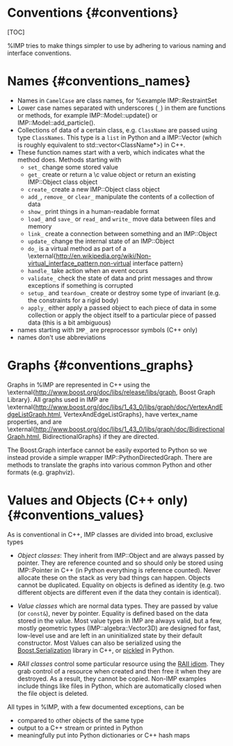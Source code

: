 Conventions {#conventions}
===========

[TOC]

%IMP tries to make things simpler to use by adhering to various naming
and interface conventions.

# Names {#conventions_names}

- Names in `CamelCase` are class names, for %example IMP::RestraintSet
- Lower case names separated with underscores (`_`) in them are functions or methods, for example IMP::Model::update() or IMP::Model::add_particle().
- Collections of data of a certain class, e.g. `ClassName` are passed using type `ClassNames`. This type is a `list` in Python and a IMP::Vector<ClassName> (which is roughly equivalent to std::vector<ClassName*>) in C++.
- These function names start with a verb, which indicates what the method does. Methods starting with
   - `set_` change some stored value
   - `get_` create or return a \c value object or
     return an existing IMP::Object class object
   - `create_`  create a new IMP::Object class object
   - `add_`, `remove_` or `clear_` manipulate the contents of a collection of data
   - `show_` print things in a human-readable format
   - `load_` and `save_` or `read_` and `write_` move data between files and memory
   - `link_` create a connection between something and an IMP::Object
   - `update_` change the internal state of an IMP::Object
   - `do_` is a virtual method as part of a \external{http://en.wikipedia.org/wiki/Non-virtual_interface_pattern,non-virtual interface pattern}
   - `handle_` take action when an event occurs
   - `validate_` check the state of data and print messages and throw exceptions if something is corrupted
   - `setup_` and `teardown_` create or destroy some type of invariant (e.g. the constraints for a rigid body)
   - `apply_` either apply a passed object to each piece of data in some collection or apply the object itself to a particular piece of passed data (this is a bit ambiguous)
- names starting with `IMP_` are preprocessor symbols (C++ only)
- names don't use abbreviations

# Graphs {#conventions_graphs}

Graphs in %IMP are represented in C++ using the \external{http://www.boost.org/doc/libs/release/libs/graph, Boost Graph Library}. All graphs used in IMP are \external{http://www.boost.org/doc/libs/1_43_0/libs/graph/doc/VertexAndEdgeListGraph.html, VertexAndEdgeListGraphs}, have vertex_name properties,
and are \external{http://www.boost.org/doc/libs/1_43_0/libs/graph/doc/BidirectionalGraph.html, BidirectionalGraphs} if they are directed.

The Boost.Graph interface cannot be easily exported to Python so we instead provide a simple wrapper IMP::PythonDirectedGraph. There are methods to translate the graphs into various common Python and other formats (e.g. graphviz).


# Values and Objects (C++ only) {#conventions_values}

As is conventional in C++, IMP classes are divided into broad, exclusive types
- *Object classes*: They inherit from IMP::Object and are always passed by pointer. They are reference counted and so should only be stored using IMP::Pointer in C++ (in Python everything is reference counted). Never allocate these on the stack as very bad things can happen. Objects cannot be duplicated. Equality on objects is defined as identity (e.g. two different objects are different even if the data they contain is identical).

- *Value classes* which are normal data types. They are passed by value (or `const&`), never by pointer. Equality is defined based on the data stored in the value. Most value types in IMP are always valid, but a few, mostly geometric types (IMP::algebra::Vector3D) are designed for fast, low-level use and are left in an uninitialized state by their default constructor. Most Values can also be serialized using the [Boost.Serialization](https://www.boost.org/doc/libs/1_78_0/libs/serialization/doc/) library in C++, or [pickled](https://docs.python.org/3/library/pickle.html) in Python.

- *RAII classes* control some particular resource using the [RAII idiom](https://en.wikipedia.org/wiki/Resource_acquisition_is_initialization).
They grab control of a resource when created and then free it when they are destroyed. As a result, they cannot be copied. Non-IMP examples include things like files in Python, which are automatically closed when the file object is deleted.

All types in %IMP, with a few documented exceptions, can be
- compared to other objects of the same type
- output to a C++ stream or printed in Python
- meaningfully put into Python dictionaries or C++ hash maps
